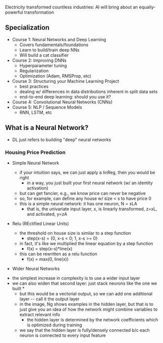 

Electricity transformed countless industries: AI will bring about an equally-powerful transformation

## Specialization
* Course 1:  Neural Networks and Deep Learning 
  - Covers fundamentals/foundations
  - Learn to build/train deep NNs
  - Will build a cat classifier
* Course 2: Improving DNNs
  - Hyperparameter tuning
  - Regularization
  - Optimization (Adam, RMSProp, etc)
* Course 3: Structuring your Machine Learning Project
  - best practices
  - dealing w/ differences in data distributions inherent in split data sets
  - end-to-end deep learning: should you use it?
* Course 4:  Convolutional Neural Networks (CNNs)
* Course 5:  NLP / Sequence Models
  - RNN, LSTM, etc
  

## What is a Neural Network?
* DL just refers to building "deep" neural networks

### Housing Price Prediction
* Simple Neural Network
  - if your intuition says, we can just apply a linReg, then you would be right
    * in a way, you just built your first neural network (w/ an identity activation)
  - but can get fancier, e.g., we know price can never be negative
  - so, for example, can define any house w/ size < s to have price 0
  - this is a simple neural network: it has one neuron, N = xLA
    * that is, the univariate input layer, x, is linearly transformed, z=xL, and activated, y=zA
  
* Relu (REctified Linear Units)
  - the threshold on house size is similar to a step function
    * step(x-s) = {0, x-s < 0; 1, x-s >= 0}
  - in fact, it's like we multiplied the linear equation by a step function
    * f(x) = step(x-s)*line(x)
  - this can be rewritten as a relu function
    * f(x) = max(0, line(x))
  
 * Wider Neural Networks
  - the simplest increase in complexity is to use a wider input layer
  - we can also widen that second layer: just stack neurons like the one we built 
    * 
    * but this would be a vectorial output, so we can add one additional layer -- call it the output layer
    * in the image, Ng shows examples in the hidden layer, but that is to just give you an idea of how the network might combine variables to extract relevant info
      - the hidden layer is determined by the network coefficients which is optimized during training
    * we say that the hidden layer is fully/densely connected b/c each neuron is connected to every input feature 
    
    
 
 
